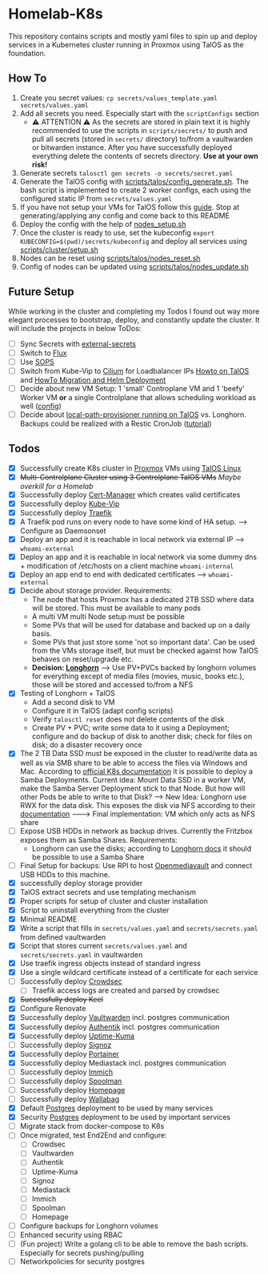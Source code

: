 # Homelab-K8s

This repository contains scripts and mostly yaml files to spin up and deploy services in a Kubernetes cluster running in Proxmox using TalOS as the foundation.

## How To

1. Create you secret values: `cp secrets/values_template.yaml secrets/values.yaml`
1. Add all secrets you need. Especially start with the `scriptConfigs` section
     - ⚠️ ATTENTION ⚠️
     As the secrets are stored in plain text it is highly recommended to use the scripts in `scripts/secrets/` to push and pull all secrets (stored in `secrets/` directory) to/from a vaultwarden or bitwarden instance. After you have successfully deployed everything delete the contents of secrets directory. **Use at your own risk!**
1. Generate secrets `talosctl gen secrets -o secrets/secret.yaml`
1. Generate the TalOS config with [scripts/talos/config_generate.sh](/scripts/talos/config_generate.sh). The bash script is implemented to create 2 worker configs, each using the configured static IP from `secrets/values.yaml`
1. If you have not setup your VMs for TalOS follow this [guide](https://www.talos.dev/v1.8/talos-guides/install/virtualized-platforms/proxmox/). Stop at generating/applying any config and come back to this README
1. Deploy the config with the help of [nodes_setup.sh](/scripts/talos/nodes_setup.sh)
1. Once the cluster is ready to use, set the kubeconfig `export KUBECONFIG=$(pwd)/secrets/kubeconfig` and deploy all services using [scripts/cluster/setup.sh](/scripts/cluster/setup.sh)
1. Nodes can be reset using [scripts/talos/nodes_reset.sh](/scripts/talos/nodes_reset.sh)
1. Config of nodes can be updated using [scripts/talos/nodes_update.sh](/scripts/talos/nodes_update.sh)

## Future Setup

While working in the cluster and completing my Todos I found out way more elegant processes to bootstrap, deploy, and constantly update the cluster.
It will include the projects in below ToDos:

- [ ] Sync Secrets with [external-secrets](https://external-secrets.io/latest/examples/bitwarden/)
- [ ] Switch to [Flux](https://fluxcd.io/flux)
- [ ] Use [SOPS](https://fluxcd.io/flux/guides/mozilla-sops/)
- [ ] Switch from Kube-Vip to [Cilium](https://docs.cilium.io/en/stable/installation/k8s-install-helm/) for Loadbalancer IPs [Howto on TalOS](https://www.talos.dev/v1.9/kubernetes-guides/network/deploying-cilium/) and [HowTo Migration and Helm Deployment](https://blog.stonegarden.dev/articles/2023/12/migrating-from-metallb-to-cilium/)
- [ ] Decide about new VM Setup: 1 'small' Controplane VM and 1 'beefy' Worker VM **or** a single Controlplane that allows scheduling workload as well ([config](https://www.talos.dev/v1.7/talos-guides/howto/workers-on-controlplane/))
- [ ] Decide about [local-path-provisioner running on TalOS](https://www.talos.dev/v1.9/kubernetes-guides/configuration/local-storage/#local-path-provisioner) vs. Longhorn. Backups could be realized with a Restic CronJob ([tutorial](https://itnext.io/simple-backups-for-small-kubernetes-clusters-1203c835fd97))

## Todos

- [x] Successfully create K8s cluster in [Proxmox](https://www.proxmox.com/en/) VMs using [TalOS Linux](https://www.talos.dev/)
- [x] ~~Multi-Controlplane Cluster using 3 Controlplane TalOS VMs~~ *Maybe overkill for a Homelab*
- [x] Successfully deploy [Cert-Manager](https://cert-manager.io/docs/installation/helm/) which creates valid certificates
- [x] Successfully deploy [Kube-Vip](https://github.com/kube-vip/helm-charts)
- [x] Successfully deploy [Traefik](https://github.com/traefik/traefik-helm-chart)
- [x] A Traefik pod runs on every node to have some kind of HA setup. --> Configure as Daemsonset
- [x] Deploy an app and it is reachable in local network via external IP --> `whoami-external`
- [x] Deploy an app and it is reachable in local network via some dummy dns + modification of /etc/hosts on a client machine `whoami-internal`
- [x] Deploy an app end to end with dedicated certificates --> `whoami-external`
- [x] Decide about storage provider. Requirements:
  - The node that hosts Proxmox has a dedicated 2TB SSD where data will be stored. This must be available to many pods
  - A multi VM multi Node setup must be possible
  - Some PVs that will be used for database and backed up on a daily basis.
  - Some PVs that just store some 'not so important data'. Can be used from the VMs storage itself, but must be checked against how TalOS behaves on reset/upgrade etc.
  - **Decision: [Longhorn](https://longhorn.io)** --> Use PV+PVCs backed by longhorn volumes for everything except of media files (movies, music, books etc.), those will be stored and accessed to/from a NFS
- [x] Testing of Longhorn + TalOS
  - Add a second disk to VM
  - Configure it in TalOS (adapt config scripts)
  - Verify `talosctl reset` does not delete contents of the disk
  - Create PV + PVC; write some data to it using a Deployment; configure and do backup of disk to another disk; check for files on disk; do a disaster recovery once
- [x] The 2 TB Data SSD must be exposed in the cluster to read/write data as well as via SMB share to be able to access the files via Windows and Mac. According to [official K8s documentation](https://github.com/kubernetes-csi/csi-driver-smb/blob/master/deploy/example/smb-provisioner/README.md) it is possible to deploy a Samba Deployments. Current idea: Mount Data SSD in a worker VM, make the Samba Server Deployment stick to that Node. But how will other Pods be able to write to that Disk?
--> New Idea: Longhorn use RWX for the data disk. This exposes the disk via NFS according to their [documentation](https://longhorn.io/docs/1.7.2/nodes-and-volumes/volumes/rwx-volumes/#configuring-volume-locality-for-rwx-volumes)
---> Final implementation: VM which only acts as NFS share
- [ ] Expose USB HDDs in network as backup drives. Currently the Fritzbox exposes them as Samba Shares. Requirements:
  - Longhorn can use the disks; according to [Longhorn docs](https://longhorn.io/docs/1.7.2/snapshots-and-backups/backup-and-restore/set-backup-target/) it should be possible to use a Samba Share
- [ ] Final Setup for backups: Use RPI to host [Openmediavault](https://www.openmediavault.org/) and connect USB HDDs to this machine.
- [x] successfully deploy storage provider
- [x] TalOS extract secrets and use templating mechanism
- [x] Proper scripts for setup of cluster and cluster installation
- [x] Script to uninstall everything from the cluster
- [x] Minimal README
- [x] Write a script that fills in `secrets/values.yaml` and `secrets/secrets.yaml` from defined vaultwarden
- [x] Script that stores current `secrets/values.yaml` and `secrets/secrets.yaml` in vaultwarden
- [x] Use traefik ingress objects instead of standard ingress
- [x] Use a single wildcard certificate instead of a certificate for each service
- [ ] Successfully deploy [Crowdsec](https://github.com/crowdsecurity/helm-charts)
  - [ ] Traefik access logs are created and parsed by crowdsec
- [x] ~~Successfully deploy Keel~~
- [x] Configure Renovate
- [x] Successfully deploy [Vaultwarden](https://github.com/dani-garcia/vaultwarden) incl. postgres communication
- [x] Successfully deploy [Authentik](https://docs.goauthentik.io/docs/install-config/install/kubernetes) incl. postgres communication
- [x] Successfully deploy [Uptime-Kuma](https://github.com/dirsigler/uptime-kuma-helm/tree/main)
- [ ] Successfully deploy [Signoz](https://signoz.io/docs/install/kubernetes/others/)
- [x] Successfully deploy [Portainer](https://github.com/portainer/k8s/tree/master/deploy/helm/charts/portainer)
- [x] Successfully deploy Mediastack incl. postgres communication
- [ ] Successfully deploy [Immich](https://github.com/immich-app/immich-charts)
- [ ] Successfully deploy [Spoolman](https://github.com/Donkie/Spoolman)
- [ ] Successfully deploy [Homepage](https://gethomepage.dev/installation/k8s/#install-with-helm)
- [ ] Successfully deploy [Wallabag](https://github.com/wallabag/wallabag)
- [x] Default [Postgres](https://github.com/bitnami/charts/tree/main/bitnami/postgresql) deployment to be used by many services
- [x] Security [Postgres](https://github.com/bitnami/charts/tree/main/bitnami/postgresql) deployment to be used by important services
- [ ] Migrate stack from docker-compose to K8s
- [ ] Once migrated, test End2End and configure:
  - [ ] Crowdsec
  - [ ] Vaultwarden
  - [ ] Authentik
  - [ ] Uptime-Kuma
  - [ ] Signoz
  - [ ] Mediastack
  - [ ] Immich
  - [ ] Spoolman
  - [ ] Homepage
- [ ] Configure backups for Longhorn volumes
- [ ] Enhanced security using RBAC
- [ ] (Fun project) Write a golang cli to be able to remove the bash scripts. Especially for secrets pushing/pulling
- [ ] Networkpolicies for security postgres

